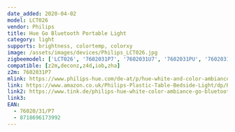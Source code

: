```yaml
---
date_added: 2020-04-02
model: LCT026
vendor: Philips
title: Hue Go Bluetooth Portable Light 
category: light
supports: brightness, colortemp, colorxy
image: /assets/images/devices/Philips_LCT026.jpg
zigbeemodel: ['LCT026', '7602031P7', '7602031U7', '7602031PU', '7602031J6']
compatible: [z2m,deconz,z4d,iob,zha]
z2m: 7602031P7
mlink: https://www.philips-hue.com/de-at/p/hue-white-and-color-ambiance-go-tragbare-leuchte-(neuestes-modell)/7602031P7
link: https://www.amazon.co.uk/Philips-Plastic-Table-Bedside-Light/dp/B07SQ2FZTK
link2: https://www.tink.de/philips-hue-white-color-ambiance-go-bluetooth-tischleuchte
link3: 
EAN: 
  - 76020/31/P7
  - 8718696173992
---
```


